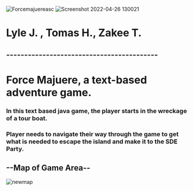 ![Forcemajuereasc](https://user-images.githubusercontent.com/58896705/165787282-819b70e6-4680-4238-b0c6-33d85555aa83.jpg)
![Screenshot 2022-04-26 130021](https://user-images.githubusercontent.com/58896705/167163439-e6eca927-2f2a-43a0-acc3-306630ef82b8.jpg)
# Lyle J. , Tomas H., Zakee T.
## ------------------------------------------
# Force Majuere, a text-based adventure game.

### In this text based java game, the player starts in the wreckage of a tour boat. 
### Player needs to navigate their way through the game to get what is needed to escape the island and make it to the SDE Party.

## --Map of Game Area--
![newmap](https://user-images.githubusercontent.com/58896705/166499941-2699f43b-82e2-476f-a07e-bac8718b8a12.jpg)
